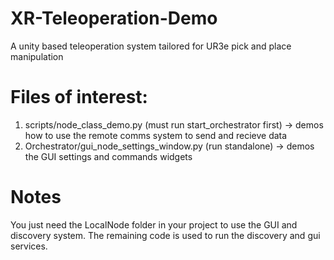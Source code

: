 # XR-Teleoperation-Demo
A unity based teleoperation system tailored for UR3e pick and place manipulation
                                                                           
# Files of interest:
1. scripts/node_class_demo.py (must run start_orchestrator first) -> demos how to use the remote comms system to send and recieve data
2. Orchestrator/gui_node_settings_window.py (run standalone) -> demos the GUI settings and commands widgets

# Notes
You just need the LocalNode folder in your project to use the GUI and discovery system.
The remaining code is used to run the discovery and gui services.
